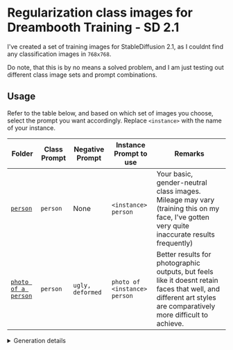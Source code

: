 # Regularization class images for Dreambooth Training - SD 2.1
I've created a set of training images for StableDiffusion 2.1, as I couldnt find any classification images in `768x768`.

Do note, that this is by no means a solved problem, and I am just testing out different class image sets and prompt combinations.
> 
## Usage
Refer to the table below, and based on which set of images you choose, select the prompt you want accordingly. Replace `<instance>` with the name of your instance.

|Folder		|Class Prompt	|Negative Prompt	|Instance Prompt to use	|Remarks	|
|------		|---			|---				|---					|---		|
|[`person`](/person/)	|`person`		|None				|`<instance> person`	|Your basic, gender-neutral class images. Mileage may vary (training this on my face, I've gotten very quite inaccurate results frequently)|
|[`photo of a person`](/photo%20of%20a%20person/)|`person`|`ugly, deformed`|`photo of <instance> person`	|Better results for photographic outputs, but feels like it doesnt retain faces that well, and different art styles are comparatively more difficult to achieve.

<details><summary>Generation details</summary>
<p>

## Generation details for class images

|Class		            |Sampler	|Steps	|CFG Scale	|
|------		            |---		|---	|---		|
|`person`	            |`DDIM`		|`40`	|`7`		|
|`photo of a person`	|`DDIM`		|`40`	|`7`		|

</p>
</details>
